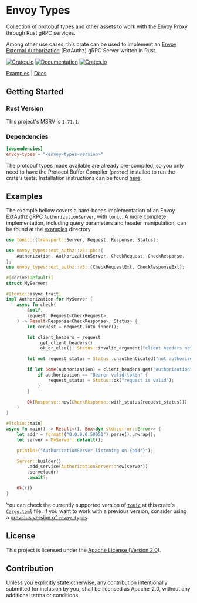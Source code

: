 # Envoy Types

Collection of protobuf types and other assets to work with the [Envoy Proxy]
through Rust gRPC services.

Among other use cases, this crate can be used to implement an
[Envoy External Authorization] (ExtAuthz) gRPC Server written in Rust.

[![Crates.io](https://img.shields.io/crates/v/envoy-types)](https://crates.io/crates/envoy-types)
[![Documentation](https://docs.rs/envoy-types/badge.svg)](https://docs.rs/envoy-types)
[![Crates.io](https://img.shields.io/crates/l/envoy-types)](LICENSE)

[Examples] | [Docs]

## Getting Started

### Rust Version

This project's MSRV is `1.71.1`.

### Dependencies

```toml
[dependencies]
envoy-types = "<envoy-types-version>"
```

The protobuf types made available are already pre-compiled, so you only need to
have the Protocol Buffer Compiler (`protoc`) installed to run the crate's tests.
Installation instructions can be found [here][protoc-install].

## Examples

The example bellow covers a bare-bones implementation of an Envoy ExtAuthz gRPC
`AuthorizationServer`, with [`tonic`]. A more complete implementation,
including query parameters and header manipulation, can be found at the
[examples] directory.

```rust
use tonic::{transport::Server, Request, Response, Status};

use envoy_types::ext_authz::v3::pb::{
    Authorization, AuthorizationServer, CheckRequest, CheckResponse,
};
use envoy_types::ext_authz::v3::{CheckRequestExt, CheckResponseExt};

#[derive(Default)]
struct MyServer;

#[tonic::async_trait]
impl Authorization for MyServer {
    async fn check(
        &self,
        request: Request<CheckRequest>,
    ) -> Result<Response<CheckResponse>, Status> {
        let request = request.into_inner();

        let client_headers = request
            .get_client_headers()
            .ok_or_else(|| Status::invalid_argument("client headers not populated by envoy"))?;

        let mut request_status = Status::unauthenticated("not authorized");

        if let Some(authorization) = client_headers.get("authorization") {
            if authorization == "Bearer valid-token" {
                request_status = Status::ok("request is valid");
            }
        }

        Ok(Response::new(CheckResponse::with_status(request_status)))
    }
}

#[tokio::main]
async fn main() -> Result<(), Box<dyn std::error::Error>> {
    let addr = format!("0.0.0.0:50051").parse().unwrap();
    let server = MyServer::default();

    println!("AuthorizationServer listening on {addr}");

    Server::builder()
        .add_service(AuthorizationServer::new(server))
        .serve(addr)
        .await?;

    Ok(())
}
```

You can check the currently supported version of [`tonic`] at this crate's
[`Cargo.toml`] file. If you want to work with a previous version, consider
using a [previous version of `envoy-types`].

## License

This project is licensed under the [Apache License (Version 2.0)](LICENSE).

## Contribution

Unless you explicitly state otherwise, any contribution intentionally submitted
for inclusion by you, shall be licensed as Apache-2.0, without any additional
terms or conditions.

[Envoy Proxy]: https://www.envoyproxy.io
[Envoy External Authorization]: https://www.envoyproxy.io/docs/envoy/latest/configuration/http/http_filters/ext_authz_filter
[examples]: https://github.com/flemosr/envoy-types/tree/main/examples
[`Cargo.toml`]: https://github.com/flemosr/envoy-types/blob/main/envoy-types/Cargo.toml
[previous version of `envoy-types`]: https://crates.io/crates/envoy-types/versions
[Docs]: https://docs.rs/envoy-types/latest/envoy_types
[protoc-install]: https://grpc.io/docs/protoc-installation/
[`tonic`]: https://github.com/hyperium/tonic